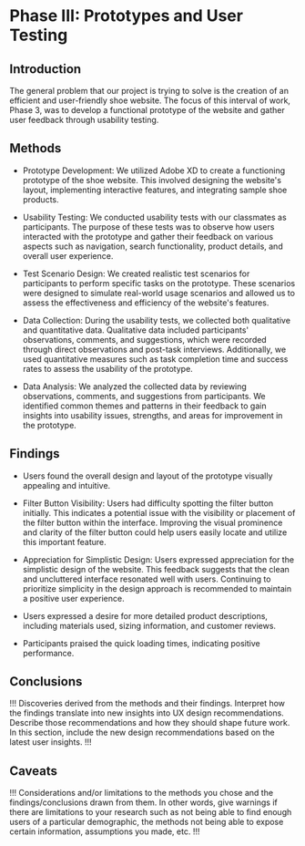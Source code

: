 # Phase III: Prototypes and User Testing

## Introduction

The general problem that our project is trying to solve is the creation of an efficient and user-friendly shoe website. The focus of this interval of work, Phase 3, was to develop a functional prototype of the website and gather user feedback through usability testing.  

## Methods

- Prototype Development: We utilized Adobe XD to create a functioning prototype of the shoe website. This involved designing the website's layout, implementing interactive features, and integrating sample shoe products.  

- Usability Testing: We conducted usability tests with our classmates as participants. The purpose of these tests was to observe how users interacted with the prototype and gather their feedback on various aspects such as navigation, search functionality, product details, and overall user experience.  

- Test Scenario Design: We created realistic test scenarios for participants to perform specific tasks on the prototype. These scenarios were designed to simulate real-world usage scenarios and allowed us to assess the effectiveness and efficiency of the website's features.  

- Data Collection: During the usability tests, we collected both qualitative and quantitative data. Qualitative data included participants' observations, comments, and suggestions, which were recorded through direct observations and post-task interviews. Additionally, we used quantitative measures such as task completion time and success rates to assess the usability of the prototype.  

- Data Analysis: We analyzed the collected data by reviewing observations, comments, and suggestions from participants. We identified common themes and patterns in their feedback to gain insights into usability issues, strengths, and areas for improvement in the prototype.  

## Findings

- Users found the overall design and layout of the prototype visually appealing and intuitive.

- Filter Button Visibility: Users had difficulty spotting the filter button initially. This indicates a potential issue with the visibility or placement of the filter button within the interface. Improving the visual prominence and clarity of the filter button could help users easily locate and utilize this important feature.  

- Appreciation for Simplistic Design: Users expressed appreciation for the simplistic design of the website. This feedback suggests that the clean and uncluttered interface resonated well with users. Continuing to prioritize simplicity in the design approach is recommended to maintain a positive user experience.  

- Users expressed a desire for more detailed product descriptions, including materials used, sizing information, and customer reviews.  

- Participants praised the quick loading times, indicating positive performance.  

## Conclusions

!!! Discoveries derived from the methods and their findings. Interpret how the findings translate into new insights into UX design recommendations. Describe those recommendations and how they should shape future work. In this section, include the new design recommendations based on the latest user insights. !!!

## Caveats

!!! Considerations and/or limitations to the methods you chose and the findings/conclusions drawn from them. In other words, give warnings if there are limitations to your research such as not being able to find enough users of a particular demographic, the methods not being able to expose certain information, assumptions you made, etc. !!!
